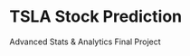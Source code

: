# TSLA Stock Prediction

Advanced Stats & Analytics Final Project
[](https://github.com/Funz0/TSLA_Linear_Model/blob/main/Cepeda_TSLAProject.html)
